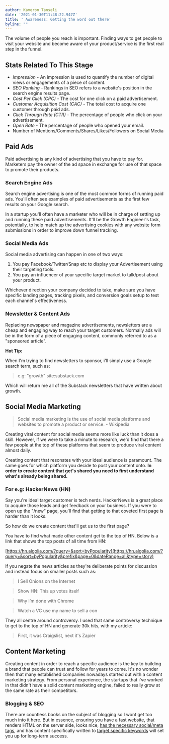 ```yaml
---
author: Kameron Tanseli
date: '2021-01-30T11:48:22.947Z'
title: ' Awareness: Getting the word out there'
byline: ""
---
```


The volume of people you reach is important. Finding ways to get people to visit your website and become aware of your product/service is the first real step in the funnel.

## Stats Related To This Stage

* _Impression_ - An impression is used to quantify the number of digital views or engagements of a piece of content.
* _SEO Ranking_ - Rankings in SEO refers to a website's position in the search engine results page. 
* _Cost Per Click (CPC)_ - The cost for one click on a paid advertisement.
* _Customer Acquisition Cost (CAC)_ - The total cost to acquire one customer through paid ads.
* _Click Through Rate (CTR)_ - The percentage of people who click on your advertisement.
* _Open Rate_ - The percentage of people who opened your email.
* Number of Mentions/Comments/Shares/Likes/Followers on Social Media

## Paid Ads

Paid advertising is any kind of advertising that you have to pay for. Marketers pay the owner of the ad space in exchange for use of that space to promote their products.

### Search Engine Ads

Search engine advertising is one of the most common forms of running paid ads. You'll often see examples of paid advertisements as the first few results on your Google search.

In a startup you'll often have a marketer who will be in charge of setting up and running these paid advertisements. It'll be the Growth Engineer's task, potentially, to help match up the advertising cookies with any website form submissions in order to improve down funnel tracking.

### Social Media Ads

Social media advertising can happen in one of two ways:

1. You pay Facebook/Twitter/Snap etc to display your Advertisement using their targeting tools.
2. You pay an influencer of your specific target market to talk/post about your product.

Whichever direction your company decided to take, make sure you have specific landing pages, tracking pixels, and conversion goals setup to test each channel's effectiveness.

### Newsletter & Content Ads

Replacing newspaper and magazine advertisements, newsletters are a cheap and engaging way to reach your target customers. Normally ads will be in the form of a piece of engaging content, commonly referred to as a "sponsored article".

**Hot Tip:**

When I'm trying to find newsletters to sponsor, i'll simply use a Google search term, such as:

> e.g: "growth" site:substack.com

Which will return me all of the Substack newsletters that have written about growth.

## Social Media Marketing

> Social media marketing is the use of social media platforms and websites to promote a product or service. - Wikipedia

Creating viral content for social media seems more like luck than it does a skill. However, if we were to take a minute to research, we'd find that there a few people at the top of these platforms that seem to produce viral content almost daily.

Creating content that resonates with your ideal audience is paramount. The same goes for which platform you decide to post your content onto. **In order to create content that get's shared you need to first understand what's already being shared.**

### For e.g: HackerNews (HN)

Say you're ideal target customer is tech nerds. HackerNews is a great place to acquire those leads and get feedback on your business. If you were to open up the "/new" page, you'll find that getting to that coveted first page is harder than it looks.

So how do we create content that'll get us to the first page?

You have to find what made other content get to the top of HN. Below is a link that shows the top posts of all time from HN:

[https://hn.algolia.com/?query=&sort=byPopularity](https://hn.algolia.com/?query=&sort=byPopularity&prefix&page=0&dateRange=all&type=story)

If you negate the news articles as they're deliberate points for discussion and instead focus on smaller posts such as:

> I Sell Onions on the Internet

> Show HN: This up votes itself

> Why I’m done with Chrome

> Watch a VC use my name to sell a con

They all centre around controversy. I used that same controversy technique to get to the top of HN and generate 30k hits, with my article:

> First, it was Craigslist, next it's Zapier

## Content Marketing

Creating content in order to reach a specific audience is the key to building a brand that people can trust and follow for years to come. It's no wonder then that many established companies nowadays started out with a content marketing strategy. From personal experience, the startups that i've worked in that didn't have a solid content marketing engine, failed to really grow at the same rate as their competitors.

### Blogging & SEO

There are countless books on the subject of blogging so I wont get too much into it here. But in essence, ensuring you have a fast website, that renders HTML on the server side, looks nice, [has the necessary social/meta tags](https://chrome.google.com/webstore/detail/meta-scan/eccncioknliednbpdblekghbbchbklip?hl=en-GB), and has content specifically written to [target specific keywords](https://ahrefs.com/keyword-generator) will set you up for long-term success.

